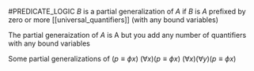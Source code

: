 #PREDICATE_LOGIC 
$B$ is a partial generalization of $A$ if $B$ is $A$ prefixed by zero or more [[universal_quantifiers]] (with any bound variables)

The partial generaization of $A$ is A but you add any number of quantifiers with any bound variables

Some partial generalizations of $(p \equiv \phi x)$ 
$(\forall x)(p \equiv \phi x)$
$(\forall x)(\forall y)(p \equiv \phi x)$
